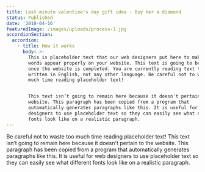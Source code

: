 ```yaml
---
title: Last minute valentine's day gift idea - Buy her a diamond
status: Published
date: '2018-04-16'
featuredImage: /images/uploads/process-1.jpg
accordionSection:
  accordion:
    - title: How it works
      body: >-
        This is placeholder text that our web designers put here to make sure
        words appear properly on your website. This text is going to be replaced
        once the website is completed. You are currently reading text that is
        written in English, not any other language. Be careful not to waste too
        much time reading placeholder text!


        This text isn’t going to remain here because it doesn't pertain to the
        website. This paragraph has been copied from a program that
        automatically generates paragraphs like this. It is useful for web
        designers to use placeholder text so they can easily see what different
        fonts look like on a realistic paragraph.
---
```

Be careful not to waste too much time reading placeholder text! This text isn’t going to remain here because it doesn't pertain to the website. This paragraph has been copied from a program that automatically generates paragraphs like this. It is useful for web designers to use placeholder text so they can easily see what different fonts look like on a realistic paragraph.
